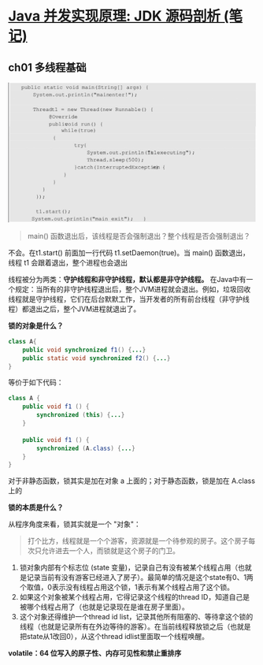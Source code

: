 # [Java 并发实现原理: JDK 源码剖析 (笔记)](https://github.com/EruDev/blog/issues/5)

## ch01 多线程基础
![栗子](https://raw.githubusercontent.com/EruDev/md-picture/master/img/1627977889244.png)

> main() 函数退出后，该线程是否会强制退出？整个线程是否会强制退出？

不会。在t1.start() 前面加一行代码 t1.setDaemon(true)。当 main() 函数退出，线程 t1 会跟着退出，整个进程也会退出

线程被分为两类：**守护线程和非守护线程，默认都是非守护线程。** 在Java中有一个规定：当所有的非守护线程退出后，整个JVM进程就会退出。例如，垃圾回收线程就是守护线程，它们在后台默默工作，当开发者的所有前台线程（非守护线程）都退出之后，整个JVM进程就退出了。

**锁的对象是什么？**

```java
class A{
    public void synchronized f1() {...}
    public static void synchronized f2() {...}
}
```

等价于如下代码：
```java
class A {
    public void f1 () {
        synchronized (this) {...}
    }

    public void f1 () {
        synchronized (A.class) {...}
    }
}
```
对于非静态函数，锁其实是加在对象 a 上面的；对于静态函数，锁是加在 A.class 上的

**锁的本质是什么？**

从程序角度来看，锁其实就是一个 "对象"：
> 打个比方，线程就是一个个游客，资源就是一个待参观的房子。这个房子每次只允许进去一个人，而锁就是这个房子的门卫。

1. 锁对象内部有个标志位 (state 变量)，记录自己有没有被某个线程占用（也就是记录当前有没有游客已经进入了房子）。最简单的情况是这个state有0、1两个取值，0表示没有线程占用这个锁，1表示有某个线程占用了这个锁。
2. 如果这个对象被某个线程占用，它得记录这个线程的thread ID，知道自己是被哪个线程占用了（也就是记录现在是谁在房子里面）。
3. 这个对象还得维护一个thread id list，记录其他所有阻塞的、等待拿这个锁的线程（也就是记录所有在外边等待的游客）。在当前线程释放锁之后（也就是把state从1改回0），从这个thread idlist里面取一个线程唤醒。

**volatile：64 位写入的原子性、内存可见性和禁止重排序**
